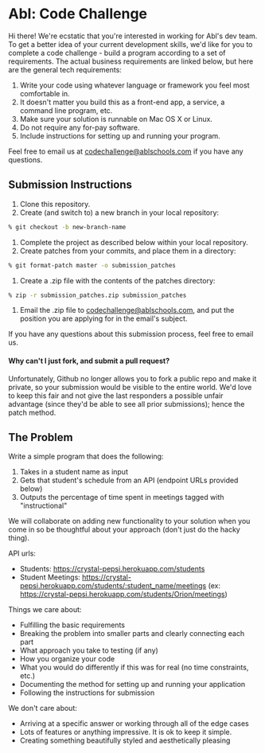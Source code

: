Abl: Code Challenge
=================================

Hi there!  We're ecstatic that you're interested in working for Abl's dev team.  To get a better idea of your current development skills, we'd like for you to complete a code challenge - build a program according to a set of requirements.  The actual business requirements are linked below, but here are the general tech requirements:

1. Write your code using whatever language or framework you feel most comfortable in.
1. It doesn't matter you build this as a front-end app, a service, a command line program, etc.
1. Make sure your solution is runnable on Mac OS X or Linux.
1. Do not require any for-pay software.
1. Include instructions for setting up and running your program.

Feel free to email us at [codechallenge@ablschools.com](codechallenge@ablschools.com) if you have any questions.

## Submission Instructions

1. Clone this repository.
1. Create (and switch to) a new branch in your local repository:

  ```bash
  % git checkout -b new-branch-name
  ```

1. Complete the project as described below within your local repository.
1. Create patches from your commits, and place them in a directory:

  ```bash
  % git format-patch master -o submission_patches
  ```

1. Create a .zip file with the contents of the patches directory:

  ```bash
  % zip -r submission_patches.zip submission_patches
  ```

1. Email the .zip file to [codechallenge@ablschools.com](codechallenge@ablschools.com), and put the position you are applying for in the email's subject.

If you have any questions about this submission process, feel free to email us.

#### Why can't I just fork, and submit a pull request?

Unfortunately, Github no longer allows you to fork a public repo and make it private, so your submission would be visible to the entire world.  We'd love to keep this fair and not give the last responders a possible unfair advantage (since they'd be able to see all prior submissions); hence the patch method.

## The Problem

Write a simple program that does the following:

1) Takes in a student name as input
2) Gets that student's schedule from an API (endpoint URLs provided below)
3) Outputs the percentage of time spent in meetings tagged with "instructional"

We will collaborate on adding new functionality to your solution when you come in so be thoughtful about your approach (don't just do the hacky thing).

API urls:

* Students: https://crystal-pepsi.herokuapp.com/students
* Student Meetings: https://crystal-pepsi.herokuapp.com/students/:student_name/meetings (ex: https://crystal-pepsi.herokuapp.com/students/Orion/meetings)

Things we care about:

* Fulfilling the basic requirements
* Breaking the problem into smaller parts and clearly connecting each part
* What approach you take to testing (if any)
* How you organize your code
* What you would do differently if this was for real (no time constraints, etc.)
* Documenting the method for setting up and running your application
* Following the instructions for submission

We don't care about:

* Arriving at a specific answer or working through all of the edge cases
* Lots of features or anything impressive.  It is ok to keep it simple.
* Creating something beautifully styled and aesthetically pleasing
